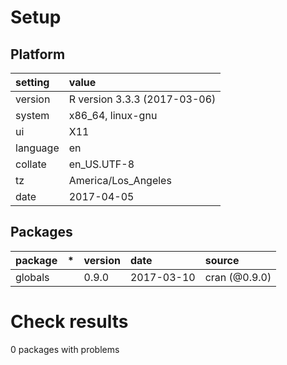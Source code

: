 # Setup

## Platform

|setting  |value                        |
|:--------|:----------------------------|
|version  |R version 3.3.3 (2017-03-06) |
|system   |x86_64, linux-gnu            |
|ui       |X11                          |
|language |en                           |
|collate  |en_US.UTF-8                  |
|tz       |America/Los_Angeles          |
|date     |2017-04-05                   |

## Packages

|package |*  |version |date       |source        |
|:-------|:--|:-------|:----------|:-------------|
|globals |   |0.9.0   |2017-03-10 |cran (@0.9.0) |

# Check results

0 packages with problems




